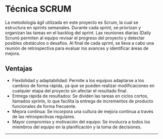 # Técnica SCRUM
La metodología ágil utilizada en este proyecto es Scrum, la cual se estructura en sprints semanales. Durante cada sprint, se priorizan y organizan las tareas en el backlog del sprint. Las reuniones diarias (Daily Scrum) permiten al equipo revisar el progreso del proyecto y detectar posibles obstáculos o desafíos. Al final de cada sprint, se lleva a cabo una reunión de retrospectiva para evaluar los avances y identificar áreas de mejora.

## Ventajas
- Flexibilidad y adaptabilidad: Permite a los equipos adaptarse a los cambios de forma rápida, ya que se pueden realizar modificaciones en cualquier etapa del proyecto sin afectar el resultado final. 
- Entrega rápida de resultados: Se dividen las tareas en ciclos cortos, llamados sprints, lo que facilita la entrega de incrementos de producto funcionales de forma frecuente. 
- Mejora continua: Se incorpora una cultura de mejora continua a través de las retrospectivas regulares. 
- Mayor compromiso y motivación del equipo: Se involucra a todos los miembros del equipo en la planificación y la toma de decisiones.
---
  
